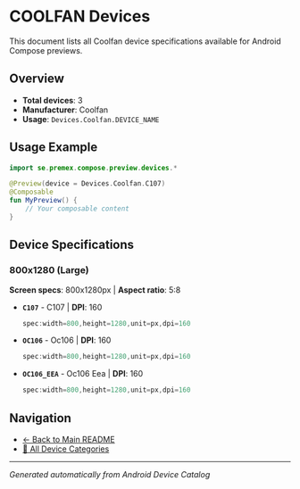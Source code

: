# COOLFAN Devices

This document lists all Coolfan device specifications available for Android Compose previews.

## Overview

- **Total devices**: 3
- **Manufacturer**: Coolfan
- **Usage**: `Devices.Coolfan.DEVICE_NAME`

## Usage Example

```kotlin
import se.premex.compose.preview.devices.*

@Preview(device = Devices.Coolfan.C107)
@Composable
fun MyPreview() {
    // Your composable content
}
```

## Device Specifications

### 800x1280 (Large)

**Screen specs**: 800x1280px | **Aspect ratio**: 5:8

- **`C107`** - C107 | **DPI**: 160
  ```kotlin
  spec:width=800,height=1280,unit=px,dpi=160
  ```

- **`OC106`** - Oc106 | **DPI**: 160
  ```kotlin
  spec:width=800,height=1280,unit=px,dpi=160
  ```

- **`OC106_EEA`** - Oc106 Eea | **DPI**: 160
  ```kotlin
  spec:width=800,height=1280,unit=px,dpi=160
  ```

## Navigation

- [← Back to Main README](../../README.md)
- [📱 All Device Categories](../README.md)

---
*Generated automatically from Android Device Catalog*
